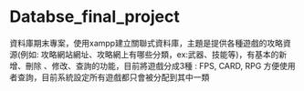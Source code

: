 # Databse_final_project
資料庫期末專案，使用xampp建立關聯式資料庫，主題是提供各種遊戲的攻略資源(例如: 攻略網站網址、攻略網上有哪些分類，ex:武器、技能等)，有基本的新增、刪除
、修改、查詢的功能，目前將遊戲分成3種 : FPS, CARD, RPG 方便使用者查詢，目前系統設定所有遊戲都只會被分配到其中一類
